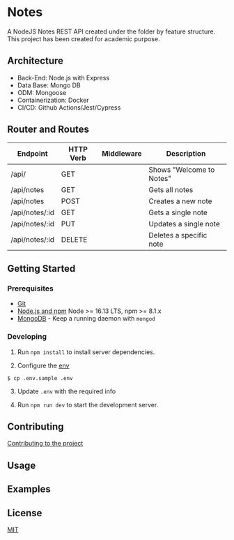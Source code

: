 # Notes
A NodeJS Notes REST API created under the folder by feature structure. This project has been created for academic purpose.

## Architecture
* Back-End: Node.js with Express
* Data Base: Mongo DB
* ODM: Mongoose
* Containerization: Docker
* CI/CD: Github Actions/Jest/Cypress

## Router and Routes

| Endpoint            | HTTP Verb | Middleware         | Description                          |
| --------------------| --------- | ------------------ | ------------------------------------ |
| /api/               | GET       |                    | Shows "Welcome to Notes"             |
| /api/notes          | GET       |                    | Gets all notes                       |
| /api/notes          | POST      |                    | Creates a new note                   |
| /api/notes/:id      | GET       |                    | Gets a single note                   |
| /api/notes/:id      | PUT       |                    | Updates a single note                |
| /api/notes/:id      | DELETE    |                    | Deletes a specific note              |

## Getting Started

### Prerequisites

- [Git](https://git-scm.com/)
- [Node.js and npm](nodejs.org) Node >= 16.13 LTS, npm >= 8.1.x
- [MongoDB](https://www.mongodb.org/) - Keep a running daemon with `mongod`

### Developing

1. Run `npm install` to install server dependencies.

2. Configure the [env](https://github.com/anayib/notes-example-project/projects/1#card-77837419)
```shell
$ cp .env.sample .env
```

3. Update `.env` with the required info

4. Run `npm run dev` to start the development server.


## Contributing
[Contributing to the project](CONTRIBUTING.md)

## Usage

## Examples

## License

[MIT](LICENSE)
